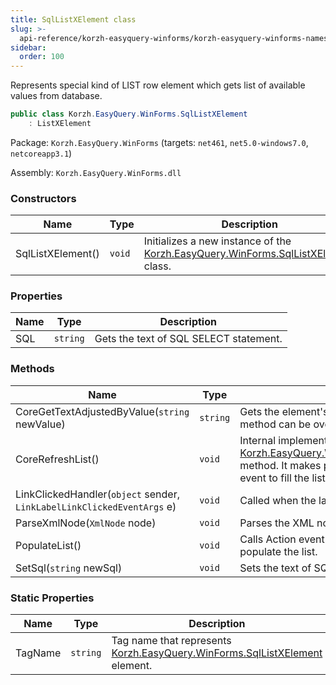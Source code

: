 ```yaml
---
title: SqlListXElement class
slug: >-
  api-reference/korzh-easyquery-winforms/korzh-easyquery-winforms-namespace/sqllistxelement-class
sidebar:
  order: 100
---
```


Represents special kind of LIST row element which gets list of available values from database.
```csharp
public class Korzh.EasyQuery.WinForms.SqlListXElement
    : ListXElement

```
Package: `Korzh.EasyQuery.WinForms` (targets: `net461`, `net5.0-windows7.0`, `netcoreapp3.1`)

Assembly: `Korzh.EasyQuery.WinForms.dll`

### Constructors

| Name | Type | Description | 
| --- | --- | --- | 
| SqlListXElement() | `void` | Initializes a new instance of the [Korzh.EasyQuery.WinForms.SqlListXElement](/easyquery/docs/api-reference/korzh-easyquery-winforms/korzh-easyquery-winforms-namespace/sqllistxelement-class) class. | 


### Properties

| Name | Type | Description | 
| --- | --- | --- | 
| SQL | `string` | Gets the text of SQL SELECT statement. | 


### Methods

| Name | Type | Description | 
| --- | --- | --- | 
| CoreGetTextAdjustedByValue(`string` newValue) | `string` | Gets the element's text according to its value.  This method can be overridden in inherited classes. | 
| CoreRefreshList() | `void` | Internal implementation of [Korzh.EasyQuery.WinForms.ListXElement.RefreshList](/easyquery/docs/api-reference/korzh-easyquery-winforms/korzh-easyquery-winforms-namespace/listxelement-class) method.  It makes parent panel to raise SqlExecute event to fill the list. | 
| LinkClickedHandler(`object` sender, `LinkLabelLinkClickedEventArgs` e) | `void` | Called when the label is clicked. | 
| ParseXmlNode(`XmlNode` node) | `void` | Parses the XML node. | 
| PopulateList() | `void` | Calls Action event named "SqlListRequest" to populate the list. | 
| SetSql(`string` newSql) | `void` | Sets the text of SQL SELECT statement. | 


### Static Properties

| Name | Type | Description | 
| --- | --- | --- | 
| TagName | `string` | Tag name that represents [Korzh.EasyQuery.WinForms.SqlListXElement](/easyquery/docs/api-reference/korzh-easyquery-winforms/korzh-easyquery-winforms-namespace/sqllistxelement-class) element. |
